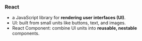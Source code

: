 ### React
- a JavaScript library for **rendering user interfaces (UI)**.
- UI: built from small units like buttons, text, and images.
- React Component: combine UI units into **reusable, nestable** components.